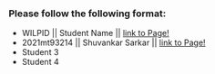 ### Please follow the following format: ###

* WILPID ||     Student Name ||        [link to Page!](http://google.com)
* 2021mt93214 || Shuvankar Sarkar || [link to Page!](https://sonu041.github.io/)
* Student 3
* Student 4
